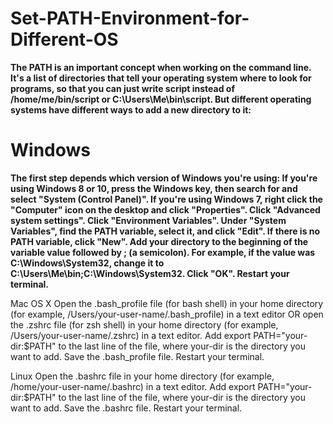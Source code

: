 # Set-PATH-Environment-for-Different-OS
**The PATH is an important concept when working on the command line. It's a list of directories that tell your operating system where to look for programs,
so that you can just write script instead of /home/me/bin/script or C:\Users\Me\bin\script. But different operating systems have different ways to add a new directory to it:**


# Windows

**The first step depends which version of Windows you're using:
If you're using Windows 8 or 10, press the Windows key, then search for and select "System (Control Panel)".
If you're using Windows 7, right click the "Computer" icon on the desktop and click "Properties".
Click "Advanced system settings".
Click "Environment Variables".
Under "System Variables", find the PATH variable, select it, and click "Edit". If there is no PATH variable, click "New".
Add your directory to the beginning of the variable value followed by ; (a semicolon). For example, if the value was C:\Windows\System32, change it to C:\Users\Me\bin;C:\Windows\System32.
Click "OK".
Restart your terminal.**


Mac OS X
Open the .bash_profile file (for bash shell) in your home directory (for example, /Users/your-user-name/.bash_profile) in a text editor
OR open the .zshrc file (for zsh shell) in your home directory (for example, /Users/your-user-name/.zshrc) in a text editor.
Add export PATH="your-dir:$PATH" to the last line of the file, where your-dir is the directory you want to add.
Save the .bash_profile file.
Restart your terminal.


Linux
Open the .bashrc file in your home directory (for example, /home/your-user-name/.bashrc) in a text editor.
Add export PATH="your-dir:$PATH" to the last line of the file, where your-dir is the directory you want to add.
Save the .bashrc file.
Restart your terminal.
